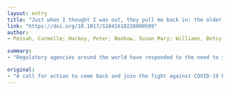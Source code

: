 ```yaml
---
layout: entry
title: "Just when I thought I was out, they pull me back in: the older physician in the COVID-19 pandemic"
link: "https://doi.org/10.1017/S1041610220000599"
author:
- Peisah, Carmelle; Hockey, Peter; Benbow, Susan Mary; Williams, Betsy

summary:
- "Regulatory agencies around the world have responded to the need to improve medical workforce capacity in dealing with the COVID-19 pandemic. In the United States, a growing number of American states have taken measures to waive or expedite licensure for inactive or retired medical licensees. Some late career doctors are anxious about their risk and are understandably choosing now to retire. A range of models has been developed, which vary according to jurisdiction and are evolving on an ongoing basis."

original:
- "A call for action to come back and join the fight against COVID-19 has been issued to retired doctors around the world (CBS news, 2020). Many have responded to this call and have returned, or will return to the workforce. Conversely, some late career doctors who are in practice are anxious about their risk and are understandably choosing now to retire. In this brief perspective, we explore the challenges of the bidirectional movement of older doctors returning to and exiting from the profession at this time of unprecedented stress, to inform solutions and suggestions for the future. Returning to the profession Regulatory agencies around the world have responded to the need to improve medical workforce capacity in dealing with the COVID-19 pandemic. In the United States, a growing number of American states have taken measures to waive or expedite licensure for inactive or retired medical licensees (FSMB, 2020). A range of models has been developed. These vary according to jurisdiction and are evolving on an ongoing basis. While not all regulatory agencies initially favoured relicensing, with the fluidity and urgency of the situation more states are easing requirements for licensure at both the early and late career stages (FSMB, 2020)."
---
```


